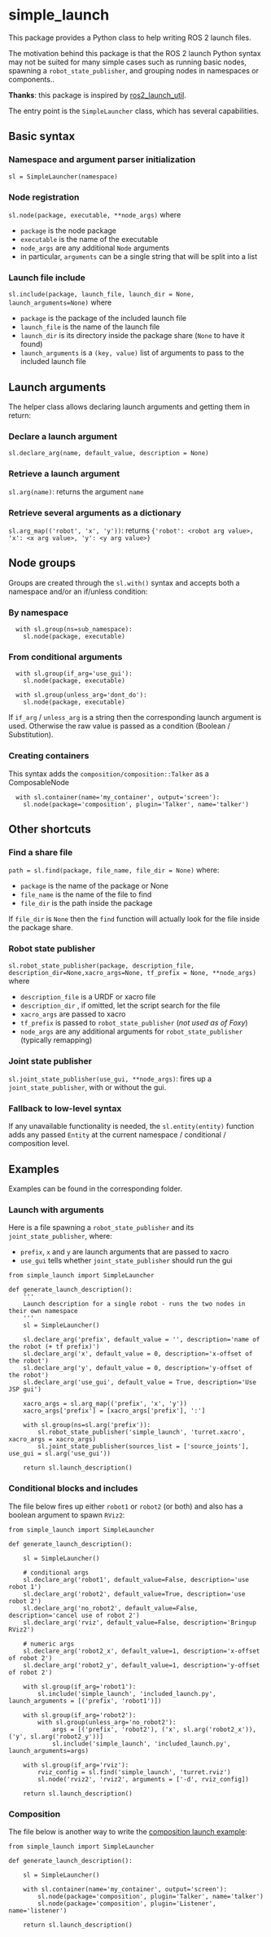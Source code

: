 # simple_launch
This package provides a Python class to help writing ROS 2 launch files.

The motivation behind this package is that the ROS 2 launch Python syntax may not be suited for many simple cases such as running basic nodes, spawning a `robot_state_publisher`, and grouping nodes in namespaces or components..

**Thanks**: this package is inspired by [ros2_launch_util](https://github.com/bponsler/ros2_launch_util).

The entry point is the `SimpleLauncher` class, which has several capabilities.

## Basic syntax

### Namespace and argument parser initialization

`sl = SimpleLauncher(namespace)`

### Node registration

`sl.node(package, executable, **node_args)` where 

- `package` is the node package
- `executable` is the name of the executable
- `node_args` are any additional `Node` arguments
- in particular, `arguments` can be a single string that will be split into a list

### Launch file include

`sl.include(package, launch_file, launch_dir = None, launch_arguments=None)` where

- `package` is the package of the included launch file
- `launch_file` is the name of the launch file
- `launch_dir` is its directory inside the package share (`None` to have it found)
- `launch_arguments` is a `(key, value)` list of arguments to pass to the included launch file

## Launch arguments

The helper class allows declaring launch arguments and getting them in return:

### Declare a launch argument

`sl.declare_arg(name, default_value, description = None)`

### Retrieve a launch argument

`sl.arg(name)`: returns the argument `name`

### Retrieve several arguments as a dictionary

`sl.arg_map(('robot', 'x', 'y'))`: returns `{'robot': <robot arg value>, 'x': <x arg value>, 'y': <y arg value>}`

## Node groups

Groups are created through the `sl.with()` syntax and accepts both a namespace and/or an if/unless condition:

### By namespace

```
  with sl.group(ns=sub_namespace):
    sl.node(package, executable)
```

### From conditional arguments

```
  with sl.group(if_arg='use_gui'):
    sl.node(package, executable)
    
  with sl.group(unless_arg='dont_do'):
    sl.node(package, executable)
```

If `if_arg` / `unless_arg` is a string then the corresponding launch argument is used. Otherwise the raw value is passed as a condition (Boolean / Substitution).

### Creating containers

This syntax adds the `composition/composition::Talker` as a ComposableNode 

```
  with sl.container(name='my_container', output='screen'):
    sl.node(package='composition', plugin='Talker', name='talker')
```

## Other shortcuts

### Find a share file

`path = sl.find(package, file_name, file_dir = None)` where:

- `package` is the name of the package or None
- `file_name` is the name of the file to find
- `file_dir` is the path inside the package

If `file_dir` is `None` then the `find` function will actually look for the file inside the package share.

### Robot state publisher

`sl.robot_state_publisher(package, description_file, description_dir=None,xacro_args=None, tf_prefix = None, **node_args)` where

- `description_file` is a URDF or xacro file
- `description_dir` , if omitted, let the script search for the file
- `xacro_args` are passed to xacro
- `tf_prefix` is passed to `robot_state_publisher` (*not used as of Foxy*)
- `node_args` are any additional arguments for `robot_state_publisher` (typically remapping)

### Joint state publisher

`sl.joint_state_publisher(use_gui, **node_args)`: fires up a `joint_state_publisher`, with or without the gui.        

### Fallback to low-level syntax

If any unavailable functionality is needed, the `sl.entity(entity)` function adds any passed `Entity` at the current namespace / conditional / composition level.
        
## Examples

Examples can be found in the corresponding folder.


### Launch with arguments

Here is a file spawning a `robot_state_publisher` and its `joint_state_publisher`, where:

- `prefix`, `x` and `y` are launch arguments that are passed to xacro
- `use_gui` tells whether `joint_state_publisher` should run the gui

```
from simple_launch import SimpleLauncher

def generate_launch_description():
    '''
    Launch description for a single robot - runs the two nodes in their own namespace
    '''
    sl = SimpleLauncher()
        
    sl.declare_arg('prefix', default_value = '', description='name of the robot (+ tf prefix)')
    sl.declare_arg('x', default_value = 0, description='x-offset of the robot')
    sl.declare_arg('y', default_value = 0, description='y-offset of the robot')
    sl.declare_arg('use_gui', default_value = True, description='Use JSP gui')
    
    xacro_args = sl.arg_map(('prefix', 'x', 'y'))
    xacro_args['prefix'] = [xacro_args['prefix'], ':']                            
    
    with sl.group(ns=sl.arg('prefix')):
        sl.robot_state_publisher('simple_launch', 'turret.xacro', xacro_args = xacro_args)
        sl.joint_state_publisher(sources_list = ['source_joints'], use_gui = sl.arg('use_gui'))
        
    return sl.launch_description()
```

### Conditional blocks and includes

The file below fires up either `robot1` or `robot2` (or both) and also has a boolean argument to spawn `RViz2`:

```
from simple_launch import SimpleLauncher

def generate_launch_description():
    
    sl = SimpleLauncher()
    
    # conditional args
    sl.declare_arg('robot1', default_value=False, description='use robot 1')
    sl.declare_arg('robot2', default_value=True, description='use robot 2')
    sl.declare_arg('no_robot2', default_value=False, description='cancel use of robot 2')
    sl.declare_arg('rviz', default_value=False, description='Bringup RViz2')
    
    # numeric args
    sl.declare_arg('robot2_x', default_value=1, description='x-offset of robot 2')
    sl.declare_arg('robot2_y', default_value=1, description='y-offset of robot 2')
    
    with sl.group(if_arg='robot1'):
        sl.include('simple_launch', 'included_launch.py', launch_arguments = [('prefix', 'robot1')])
        
    with sl.group(if_arg='robot2'):
        with sl.group(unless_arg='no_robot2'):
            args = [('prefix', 'robot2'), ('x', sl.arg('robot2_x')), ('y', sl.arg('robot2_y'))]
            sl.include('simple_launch', 'included_launch.py', launch_arguments=args)
            
    with sl.group(if_arg='rviz'):
        rviz_config = sl.find('simple_launch', 'turret.rviz')
        sl.node('rviz2', 'rviz2', arguments = ['-d', rviz_config])
        
    return sl.launch_description()
```

### Composition

The file below is another way to write the [composition launch example](https://index.ros.org/doc/ros2/Tutorials/Composition/#composition-using-launch-actions):

```
from simple_launch import SimpleLauncher

def generate_launch_description():
    
    sl = SimpleLauncher()
    
    with sl.container(name='my_container', output='screen'):
        sl.node(package='composition', plugin='Talker', name='talker')
        sl.node(package='composition', plugin='Listener', name='listener')
        
    return sl.launch_description()
```
